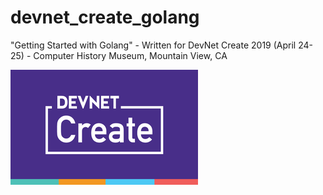 # devnet_create_golang

"Getting Started with Golang" - Written for DevNet Create 2019 (April 24-25) - Computer History Museum, Mountain View, CA



![create](./create_logo.png)

